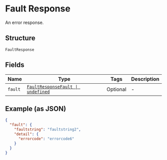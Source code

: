 
# Fault Response

An error response.

## Structure

`FaultResponse`

## Fields

| Name | Type | Tags | Description |
|  --- | --- | --- | --- |
| `fault` | [`FaultResponseFault \| undefined`](../../doc/models/fault-response-fault.md) | Optional | - |

## Example (as JSON)

```json
{
  "fault": {
    "faultstring": "faultstring2",
    "detail": {
      "errorcode": "errorcode6"
    }
  }
}
```

